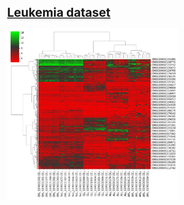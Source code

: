 # [Leukemia dataset](https://compgenomr.github.io/book/clustering-grouping-samples-based-on-their-similarity.html)

<img src="clustermap.png" width="400" alt="clustermap" />
